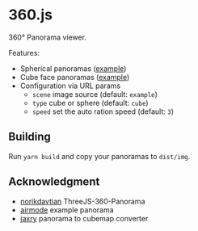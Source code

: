 # 360.js

360° Panorama viewer.

Features:

* Spherical panoramas ([example](dist/img/default.jpg))
* Cube face panoramas ([example](dist/img/default/nx.jpg))
* Configuration via URL params
  * `scene` image source (default: `example`)
  * `type` cube or sphere (default: `cube`)
  * `speed` set the auto ration speed (default: `3`)

## Building

Run `yarn build` and copy your panoramas to `dist/img`.

## Acknowledgment

* [norikdavtian](https://norikdavtian.github.io/ThreeJS-360-Panorama/) ThreeJS-360-Panorama
* [airmode](https://www.airmode.at/) example panorama
* [jaxry](https://jaxry.github.io/panorama-to-cubemap/) panorama to cubemap converter